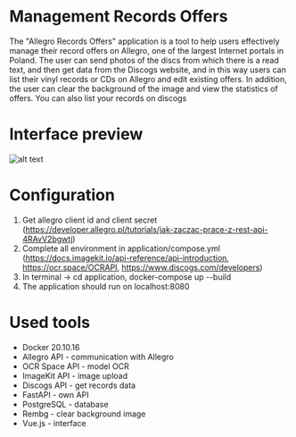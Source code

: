 # Management Records Offers
The "Allegro Records Offers" application is a tool to help users effectively manage their record offers on Allegro, one of the largest Internet portals in Poland. The user can send photos of the discs from which there is a read text, and then get data from the Discogs website, and in this way users can list their vinyl records or CDs on Allegro and edit existing offers. In addition, the user can clear the background of the image and view the statistics of offers. You can also list your records on discogs

# Interface preview
![alt text](https://ik.imagekit.io/ybcdqxxka/USING/app.png?updatedAt=1684776481135)

# Configuration
  
  1. Get allegro client id and client secret (https://developer.allegro.pl/tutorials/jak-zaczac-prace-z-rest-api-4RAvV2bgwtj)
  2. Complete all environment in application/compose.yml (https://docs.imagekit.io/api-reference/api-introduction, https://ocr.space/OCRAPI, https://www.discogs.com/developers)
  3. In terminal -> cd application, docker-compose up --build
  4. The application should run on localhost:8080

# Used tools

- Docker 20.10.16
- Allegro API - communication with Allegro
- OCR Space API - model OCR
- ImageKit API - image upload 
- Discogs API  - get records data
- FastAPI - own API
- PostgreSQL - database
- Rembg - clear background image
- Vue.js - interface

